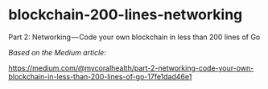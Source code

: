 # blockchain-200-lines-networking
Part 2: Networking — Code your own blockchain in less than 200 lines of Go

*Based on the Medium article:*

https://medium.com/@mycoralhealth/part-2-networking-code-your-own-blockchain-in-less-than-200-lines-of-go-17fe1dad46e1

